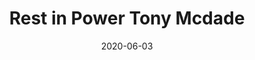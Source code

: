 ---
layout: art-post
title: Rest in Power Tony Mcdade
images:
  - public_id: portfolio/rest-in-power-tony-mcdade
categories: [art, digital]
tags: [vector, illustration, portrait, color, trans]
date: 2020-06-03
---